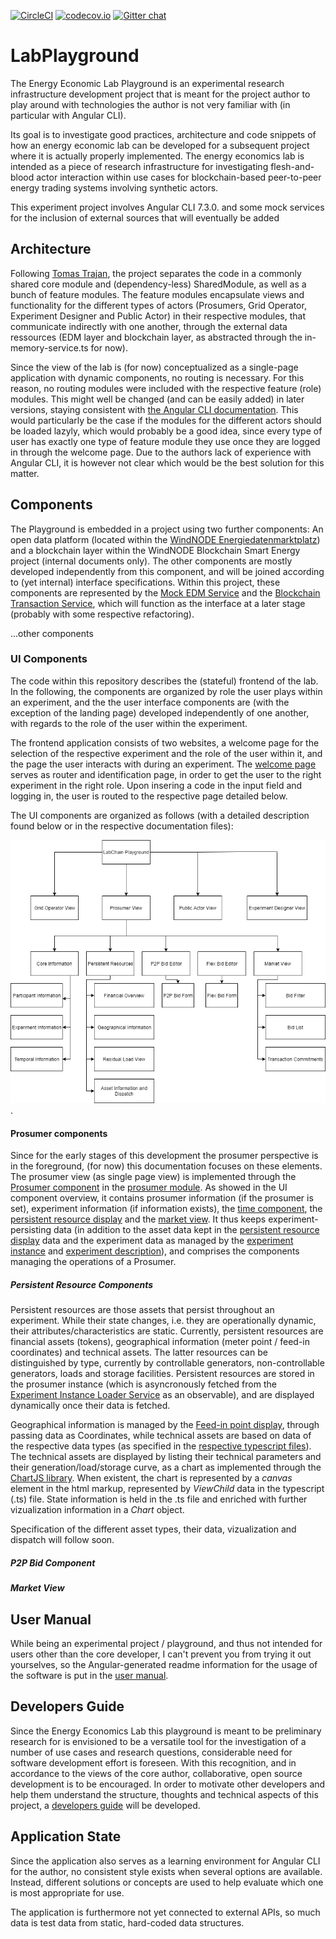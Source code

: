 [![CircleCI](https://circleci.com/gh/Simonjohanning/EnergyEconomicLab_Playground.svg?style=svg)](https://circleci.com/gh/Simonjohanning/EnergyEconomicLab_Playground)
[![codecov.io](https://codecov.io/gh/Simonjohanning/EnergyEconomicLab_Playground/branch/master/graph/badge.svg)](https://codecov.io/gh/Simonjohanning/EnergyEconomicLab_Playground)
[![Gitter chat](https://badges.gitter.im/Simonjohanning/EnergyEconomics_LabChain.png)](https://gitter.im/EnergyEconomics_LabChain/community)

# LabPlayground

The Energy Economic Lab Playground is an experimental research infrastructure development project that is meant for the project author to play around with technologies the author is not very familiar with (in particular with Angular CLI). 

Its goal is to investigate good practices, architecture and code snippets of how an energy economic lab can be developed for a subsequent project where it is actually properly implemented.
The energy economics lab is intended as a piece of research infrastructure for investigating flesh-and-blood actor interaction within use cases for blockchain-based peer-to-peer energy trading systems involving synthetic actors. 

This experiment project involves Angular CLI 7.3.0. and some mock services for the inclusion of external sources that will eventually be added 

## Architecture 

Following [Tomas Trajan](https://medium.com/@tomastrajan/6-best-practices-pro-tips-for-angular-cli-better-developer-experience-7b328bc9db81), the project separates the code in a commonly shared core module and (dependency-less) SharedModule, as well as a bunch of feature modules. The feature modules encapsulate views and functionality for the different types of actors (Prosumers, Grid Operator, Experiment Designer and Public Actor) in their respective modules, that communicate indirectly with one another, through the external data ressources (EDM layer and blockchain layer, as abstracted through the in-memory-service.ts for now).

Since the view of the lab is (for now) conceptualized as a single-page application with dynamic components, no routing is necessary. For this reason, no routing modules were included with the respective feature (role) modules. This might well be changed (and can be easily added) in later versions, staying consistent with [the Angular CLI documentation](https://angular.io/guide/lazy-loading-ngmodules).
This would particularly be the case if the modules for the different actors should be loaded lazyly, which would probably be a good idea, since every type of user has exactly one type of feature module they use once they are logged in through the welcome page.
Due to the authors lack of experience with Angular CLI, it is however not clear which would be the best solution for this matter.

## Components

The Playground is embedded in a project using two further components: An open data platform (located within the [WindNODE Energiedatenmarktplatz](https://datenmarkt.windnode.de/dataset)) and a blockchain layer within the WindNODE Blockchain Smart Energy project (internal documents only).
The other components are mostly developed independently from this component, and will be joined according to (yet internal) interface specifications. 
Within this project, these components are represented by the [Mock EDM Service](src/app/core/mock-edm.service.ts) and the [Blockchain Transaction Service](src/app/core/blockchain-transaction.service.ts), which will function as the interface at a later stage (probably with some respective refactoring).    

...other components 

### UI Components

The code within this repository describes the (stateful) frontend of the lab. 
In the following, the components are organized by role the user plays within an experiment, and the the user interface components are (with the exception of the landing page) developed independently of one another, with regards to the role of the user within the experiment.

The frontend application consists of two websites, a welcome page for the selection of the respective experiment and the role of the user within it, and the page the user interacts with during an experiment.
The [welcome page](src/app/core/welcome/welcome.component.html) serves as router and identification page, in order to get the user to the right experiment in the right role. 
Upon insering a code in the input field and logging in, the user is routed to the respective page detailed below.
 
The UI components are organized as follows (with a detailed description found below or in the respective documentation files):

![UI component organization](docs/resources/LabChain_UI_Components.png "UI components").  

#### Prosumer components

Since for the early stages of this development the prosumer perspective is in the foreground, (for now) this documentation focuses on these elements. 
The prosumer view (as single page view) is implemented through the [Prosumer component](src/app/prosumer/prosumer.component.html) in the [prosumer module](src/app/prosumer/prosumer.module.ts).
As showed in the UI component overview, it contains prosumer information (if the prosumer is set), experiment information (if information exists), the [time component](src/app/core/time/time.component.html), the [persistent resource display](src/app/prosumer/persistent-resource-display/persistent-resource-display.component.html) and the [market view](src/app/prosumer/market-view/market-view.component.html).
It thus keeps experiment-persisting data (in addition to the asset data kept in the [persistent resource display](src/app/prosumer/persistent-resource-display/persistent-resource-display.component.html) data and the experiment data as managed by the [experiment instance](src/app/core/data-types/ExperimentInstance.ts) and [experiment description](src/app/core/data-types/ExperimentDescription.ts)), and comprises the components managing the operations of a Prosumer.

##### Persistent Resource Components

Persistent resources are those assets that persist throughout an experiment. While their state changes, i.e. they are operationally dynamic, their attributes/characteristics are static. 
Currently, persistent resources are financial assets (tokens), geographical information (meter point / feed-in coordinates) and technical assets. 
The latter resources can be distinguished by type, currently by controllable generators, non-controllable generators, loads and storage facilities.
Persistent resources are stored in the prosumer instance (which is asyncronously fetched from the [Experiment Instance Loader Service](src/app/core/experiment-instance-loader.service.ts) as an observable), and are displayed dynamically once their data is fetched.

Geographical information is managed by the [Feed-in point display](src/app/prosumer/feed-in-point-display/feed-in-point-display.component.html), through passing data as Coordinates, while technical assets are based on data of the respective data types (as specified in the [respective typescript files](src/app/core/data-types)).
The technical assets are displayed by listing their technical parameters and their generation/load/storage curve, as a chart as implemented through the [ChartJS library](https://www.chartjs.org/docs/latest/). 
When existent, the chart is represented by a *canvas* element in the html markup, represented by *ViewChild* data in the typescript (.ts) file. State information is held in the .ts file and enriched with further vizualization information in a *Chart* object.

Specification of the different asset types, their data, vizualization and dispatch will follow soon.

##### P2P Bid Component

##### Market View

## User Manual

While being an experimental project / playground, and thus not intended for users other than the core developer, I can't prevent you from trying it out yourselves, so the Angular-generated readme information for the usage of the software is put in the [user manual](docs/resources/userManual.md).

## Developers Guide

Since the Energy Economics Lab this playground is meant to be preliminary research for is envisioned to be a versatile tool for the investigation of a number of use cases and research questions, considerable need for software development effort is foreseen. 
With this recognition, and in accordance to the views of the core author, collaborative, open source development is to be encouraged. In order to motivate other developers and help them understand the structure, thoughts and technical aspects of this project, a [developers guide](docs/resources/developersGuide.md) will be developed.  

## Application State

Since the application also serves as a learning environment for Angular CLI for the author, no consistent style exists when several options are available.
Instead, different solutions or concepts are used to help evaluate which one is most appropriate for use.

The application is furthermore not yet connected to external APIs, so much data is test data from static, hard-coded data structures.
